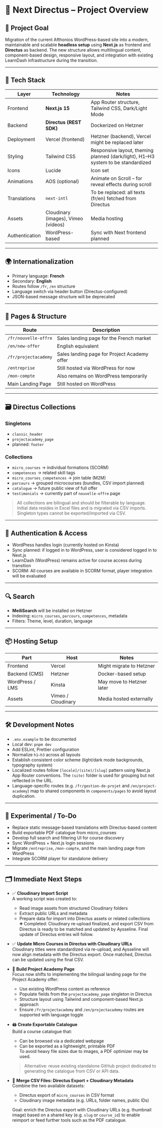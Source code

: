 # 🧭 Next Directus – Project Overview

## 🎯 Project Goal

Migration of the current Afthonios WordPress-based site into a modern, maintainable and scalable **headless setup** using **Next.js** as frontend and **Directus** as backend. The new structure allows multilingual content, component-based design, responsive layout, and integration with existing LearnDash infrastructure during the transition.

---

## 🧱 Tech Stack

| Layer       | Technology             | Notes |
|-------------|------------------------|-------|
| Frontend    | **Next.js 15**         | App Router structure, Tailwind CSS, Dark/Light Mode |
| Backend     | **Directus (REST SDK)**| Dockerized on Hetzner |
| Deployment  | Vercel (frontend)      | Hetzner (backend), Vercel might be replaced later |
| Styling     | Tailwind CSS           | Responsive layout, theming planned (dark/light), H1–H3 system to be standardized |
| Icons       | Lucide                 | Icon set |
| Animations  | AOS (optional)         | Animate on Scroll – for reveal effects during scroll |
| Translations| `next-intl`            | To be replaced: all texts (fr/en) fetched from Directus |
| Assets      | Cloudinary (images), Vimeo (videos) | Media hosting |
| Authentication | WordPress-based     | Sync with Next frontend planned |

---

## 🌍 Internationalization

- Primary language: **French**
- Secondary: **English**
- Routes follow `/fr`, `/en` structure
- Language switch via header button (Directus-configured)
- JSON-based message structure will be deprecated

---

## 🧩 Pages & Structure

| Route                 | Description                                  |
|-----------------------|----------------------------------------------|
| `/fr/nouvelle-offre`  | Sales landing page for the French market     |
| `/en/new-offer`       | English equivalent                           |
| `/fr/projectacademy`  | Sales landing page for Project Academy offer |
| `/entreprise`         | Still hosted via WordPress for now           |
| `/mon-compte`         | Also remains on WordPress temporarily        |
| Main Landing Page     | Still hosted on WordPress                    |

---

## 🗃️ Directus Collections

### Singletons
- `classic_header`
- `projectacademy_page`
- planned: `footer`

### Collections
- `micro_courses` → individual formations (SCORM)
- `competences` → related skill tags
- `micro_courses_competences` → join table (M2M)
- `parcours` → grouped microcourses (bundles, CSV import planned)
- `catalogue` → future public view of full offer
- `testimonials` → currently part of `nouvelle-offre` page

> All collections are bilingual and should be filterable by language.  
> Initial data resides in Excel files and is migrated via CSV imports.  
> Singleton types cannot be exported/imported via CSV.

---

## 🔐 Authentication & Access

- WordPress handles login (currently hosted on Kinsta)
- Sync planned: if logged in to WordPress, user is considered logged in to Next.js
- LearnDash (WordPress) remains active for course access during transition
- SCORM: All courses are available in SCORM format, player integration will be evaluated

---

## 🔍 Search

- **MeiliSearch** will be installed on Hetzner
- Indexing: `micro_courses`, `parcours`, `competences`, metadata
- Filters: Theme, level, duration, language

---

## 📦 Hosting Setup

| Part              | Host     | Notes                             |
|-------------------|----------|-----------------------------------|
| Frontend          | Vercel   | Might migrate to Hetzner          |
| Backend (CMS)     | Hetzner  | Docker-based setup                |
| WordPress / LMS   | Kinsta   | May move to Hetzner later         |
| Assets            | Vimeo / Cloudinary | Media hosted externally |

---

## 🛠 Development Notes

- `.env.example` to be documented
- Local dev: `pnpm dev`
- Add ESLint, Prettier configuration
- Normalize `h1–h3` across all layouts
- Establish consistent color scheme (light/dark mode backgrounds, typography system)
- Localized routes follow `[locale]/(site)/[slug]` pattern using Next.js App Router conventions. The `(site)` folder is used for grouping but not reflected in the URL.
- Language-specific routes (e.g. `/fr/gestion-de-projet` and `/en/project-academy`) map to shared components in `components/pages` to avoid layout duplication.

---


## 🧪 Experimental / To-Do

- Replace static message-based translations with Directus-based content
- Build exportable PDF catalogue from micro_courses
- Develop full search and filtering UI for course discovery
- Sync WordPress + Next.js login sessions
- Migrate `/entreprise`, `/mon-compte`, and the main landing page from WordPress
- Integrate SCORM player for standalone delivery

---

## 🗂️ Immediate Next Steps

- ✅ **Cloudinary Import Script**  
  A working script was created to:
  - Read image assets from structured Cloudinary folders
  - Extract public URLs and metadata
  - Prepare data for import into Directus assets or related collections  
  ➕ Completed: Cloudinary re-upload finalized, and export CSV from Directus is ready to be matched and updated by Aysseline. Final update of Directus entries will follow.

- ✅ **Update Micro Courses in Directus with Cloudinary URLs**  
  Cloudinary titles were standardized via re-upload, and Aysseline will now align metadata with the Directus export. Once matched, Directus can be updated using the final CSV.

- 🚧 **Build Project Academy Page**  
  Focus now shifts to implementing the bilingual landing page for the Project Academy offer:
  - Use existing WordPress content as reference
  - Populate fields from the `projectacademy_page` singleton in Directus
  - Structure layout using Tailwind and component-based Next.js approach
  - Ensure `/fr/projectacademy` and `/en/projectacademy` routes are supported with language toggle

- 🖨️ **Create Exportable Catalogue**  
  Build a course catalogue that:
  - Can be browsed via a dedicated webpage
  - Can be exported as a lightweight, printable PDF  
  To avoid heavy file sizes due to images, a PDF optimizer may be used.  
  > Alternative: reuse existing standalone GitHub project dedicated to generating the catalogue from CSV or API data.

- 🧩 **Merge CSV Files: Directus Export + Cloudinary Metadata**  
  Combine the two available datasets:
  - Directus export of `micro_courses` in CSV format
  - Cloudinary image metadata (e.g. URLs, folder names, public IDs)
  
  Goal: enrich the Directus export with Cloudinary URLs (e.g. thumbnail image) based on a shared key (e.g. `slug` or `course_id`) to enable reimport or feed further tools such as the PDF catalogue.